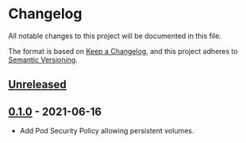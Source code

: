 # Changelog

All notable changes to this project will be documented in this file.

The format is based on [Keep a Changelog](https://keepachangelog.com/en/1.0.0/),
and this project adheres to [Semantic Versioning](https://semver.org/spec/v2.0.0.html).

## [Unreleased]

## [0.1.0] - 2021-06-16

- Add Pod Security Policy allowing persistent volumes.

[Unreleased]: https://github.com/giantswarm/harbor-app/compare/v0.1.0...HEAD
[0.1.0]: https://github.com/giantswarm/harbor-app/releases/tag/v0.1.0
